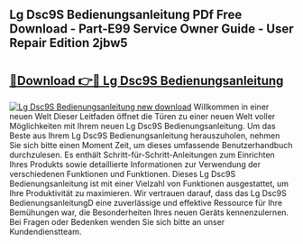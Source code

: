 ## Lg Dsc9S Bedienungsanleitung PDf Free Download - Part-E99 Service Owner Guide - User Repair Edition 2jbw5

# <h2><a href="http://df2t57.blite.top/?on=Lg+Dsc9S+Bedienungsanleitung">🔗Download 👉🔴 Lg Dsc9S Bedienungsanleitung</a></h2>

[![Lg Dsc9S Bedienungsanleitung new download](https://i.imgur.com/lujVjoI.png)](http://df2t57.blite.top/?on=Lg+Dsc9S+Bedienungsanleitung)
Willkommen in einer neuen Welt Dieser Leitfaden öffnet die Türen zu einer neuen Welt voller Möglichkeiten mit Ihrem neuen Lg Dsc9S Bedienungsanleitung. Um das Beste aus Ihrem Lg Dsc9S Bedienungsanleitung herauszuholen, nehmen Sie sich bitte einen Moment Zeit, um dieses umfassende Benutzerhandbuch durchzulesen. Es enthält Schritt-für-Schritt-Anleitungen zum Einrichten Ihres Produkts sowie detaillierte Informationen zur Verwendung der verschiedenen Funktionen und Funktionen. Dieses Lg Dsc9S Bedienungsanleitung ist mit einer Vielzahl von Funktionen ausgestattet, um Ihre Produktivität zu maximieren. Wir vertrauen darauf, dass das Lg Dsc9S BedienungsanleitungD eine zuverlässige und effektive Ressource für Ihre Bemühungen war, die Besonderheiten Ihres neuen Geräts kennenzulernen. Bei Fragen oder Bedenken wenden Sie sich bitte an unser Kundendienstteam.
